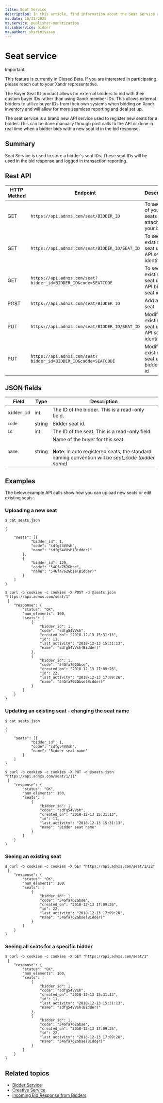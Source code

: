 ```yaml
---
title: Seat Service
description: In this article, find information about the Seat Service and the fields associated with it along with examples.
ms.date: 10/21/2025
ms.service: publisher-monetization
ms.subservice: bidder
ms.author: shsrinivasan
---
```


# Seat service

> [!IMPORTANT]
> This feature is currently in Closed Beta. If you are interested in participating, please reach out to your Xandr representative.

The Buyer Seat ID product allows for external bidders to bid with their custom buyer IDs rather than using Xandr member IDs. This allows external bidders to utilize buyer IDs from their own systems when bidding on Xandr inventory and will allow for more seamless reporting and deal set up.

The seat service is a brand new API service used to register new seats for a bidder. This can be done manually through post calls to the API or done in real time when a bidder bids with a new seat id in the bid response.

## Summary

Seat Service is used to store a bidder's seat IDs. These seat IDs will be used in the bid response and logged in transaction reporting.

## Rest API

| HTTP Method | Endpoint | Description |
|---|---|---|
| GET | `https://api.adnxs.com/seat/BIDDER_ID` | To see all of your seats attached to your bidder |
| GET | `https://api.adnxs.com/seat/BIDDER_ID/SEAT_ID` | To see an existing seat using API seat identifier |
| GET | `https://api.adnxs.com/seat?bidder_id=BIDDER_ID&code=SEATCODE` | To see an existing seat using API bidder seat id |
| POST | `https://api.adnxs.com/seat/BIDDER_ID` | Add a new seat |
| PUT | `https://api.adnxs.com/seat/BIDDER_ID/SEAT_ID` | Modify an existing seat using API seat identifier |
| PUT | `https://api.adnxs.com/seat?bidder_id=BIDDER_ID&co6de=SEATCODE` | Modify an existing seat using bidder seat id |

## JSON fields

| Field | Type | Description |
|---|---|---|
| `bidder_id` | int | The ID of the bidder. This is a read-only field. |
| `code` | string | Bidder seat id. |
| `id` | int | The ID of the seat. This is a read-only field. |
| `name` | string | Name of the buyer for this seat. <br><br> **Note**: In auto registered seats, the standard naming convention will be *seat_code (bidder name)* |

## Examples

The below example API calls show how you can upload new seats or edit existing seats:

### Uploading a new seat

```
$ cat seats.json
 
{
 
    "seats": [{
            "bidder_id": 1,
            "code": "sdfg54VVsh",
            "name": "sdfg54VVsh(Bidder)"
        },
        {
            "bidder_id": 129,
            "code": "54Gfa762Gbse",
            "name": "54Gfa762Gbse(Bidder)"
        }
    ]
}
 
$ curl -b cookies -c cookies -X POST -d @seats.json "https://api.adnxs.com/seat/1"
 {
    "response": {
        "status": "OK",
        "num_elements": 100,
        "seats": [
            {
                "bidder_id": 1,
                "code": "sdfg54VVsh",
                "created_on": "2018-12-13 15:31:13",
                "id": 11,
                "last_activity": "2018-12-13 15:31:13",
                "name": "sdfg54VVsh(Bidder)"
            },
            {
                "bidder_id": 1,
                "code": "54Gfa762Gbse",
                "created_on": "2018-12-13 17:09:26",
                "id": 22,
                "last_activity": "2018-12-13 17:09:26",
                "name": "54Gfa762Gbse(Bidder)"
            }
        ]
    }
}
```

### Updating an existing seat - changing the seat name

```
$ cat seats.json
 
{
 
    "seats": [{
            "bidder_id": 1,
            "code": "sdfg54VVsh",
            "name": "Bidder seat name"
        }
    ]
}
 
$ curl -b cookies -c cookies -X PUT -d @seats.json "https://api.adnxs.com/seat/1/11"
 {
    "response": {
        "status": "OK",
        "num_elements": 100,
        "seats": [
            {
                "bidder_id": 1,
                "code": "sdfg54VVsh",
                "created_on": "2018-12-13 15:31:13",
                "id": 11,
                "last_activity": "2018-12-13 15:31:13",
                "name": "Bidder seat name"
            }
        ]
    }
}
```

### Seeing an existing seat

```
$ curl -b cookies -c cookies -X GET "https://api.adnxs.com/seat/1/22"
 {
    "response": {
        "status": "OK",
        "num_elements": 100,
        "seats": [
            {
                "bidder_id": 1,
                "code": "54Gfa762Gbse",
                "created_on": "2018-12-13 17:09:26",
                "id": 22,
                "last_activity": "2018-12-13 17:09:26",
                "name": "54Gfa762Gbse(Bidder)"
            }
        ]
    }
}
```

### Seeing all seats for a specific bidder

```
$ curl -b cookies -c cookies -X GET "https://api.adnxs.com/seat/1"
 {
    "response": {
        "status": "OK",
        "num_elements": 100,
        "seats": [
            {
                "bidder_id": 1,
                "code": "sdfg54VVsh",
                "created_on": "2018-12-13 15:31:13",
                "id": 11,
                "last_activity": "2018-12-13 15:31:13",
                "name": "sdfg54VVsh(Bidder)"
            },
            {
                "bidder_id": 1,
                "code": "54Gfa762Gbse",
                "created_on": "2018-12-13 17:09:26",
                "id": 22,
                "last_activity": "2018-12-13 17:09:26",
                "name": "54Gfa762Gbse(Bidder)"
            }
        ]
    }
}
```

## Related topics

- [Bidder Service](bidder-service.md)
- [Creative Service](creative-service.md)
- [Incoming Bid Response from Bidders](incoming-bid-response-from-bidders.md)
